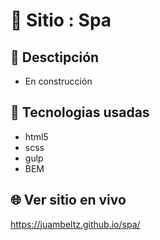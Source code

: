 # 📛 Sitio : Spa 

## 📰 Desctipción
- En construcción

## 🧠 Tecnologias usadas
- html5
- scss
- gulp
- BEM

## 🌐 Ver sitio en vivo
https://juambeltz.github.io/spa/
